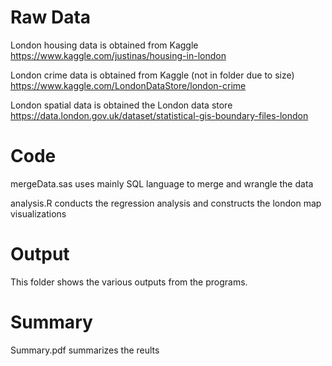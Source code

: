 # Raw Data
London housing data is obtained from Kaggle \
https://www.kaggle.com/justinas/housing-in-london

London crime data is obtained from Kaggle (not in folder due to size) \
https://www.kaggle.com/LondonDataStore/london-crime

London spatial data is obtained the London data store \
https://data.london.gov.uk/dataset/statistical-gis-boundary-files-london

# Code
mergeData.sas uses mainly SQL language to merge and wrangle the data

analysis.R conducts the regression analysis and constructs the london map visualizations

# Output
This folder shows the various outputs from the programs.

# Summary
Summary.pdf summarizes the reults
